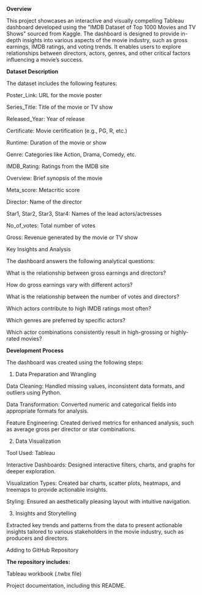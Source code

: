 __Overview__

This project showcases an interactive and visually compelling Tableau dashboard developed using the "IMDB Dataset of Top 1000 Movies and TV Shows" sourced from Kaggle. The dashboard is designed to provide in-depth insights into various aspects of the movie industry, such as gross earnings, IMDB ratings, and voting trends. It enables users to explore relationships between directors, actors, genres, and other critical factors influencing a movie’s success.

__Dataset Description__

The dataset includes the following features:

Poster_Link: URL for the movie poster

Series_Title: Title of the movie or TV show

Released_Year: Year of release

Certificate: Movie certification (e.g., PG, R, etc.)

Runtime: Duration of the movie or show

Genre: Categories like Action, Drama, Comedy, etc.

IMDB_Rating: Ratings from the IMDB site

Overview: Brief synopsis of the movie

Meta_score: Metacritic score

Director: Name of the director

Star1, Star2, Star3, Star4: Names of the lead actors/actresses

No_of_votes: Total number of votes

Gross: Revenue generated by the movie or TV show

Key Insights and Analysis

The dashboard answers the following analytical questions:

What is the relationship between gross earnings and directors?

How do gross earnings vary with different actors?

What is the relationship between the number of votes and directors?

Which actors contribute to high IMDB ratings most often?

Which genres are preferred by specific actors?

Which actor combinations consistently result in high-grossing or highly-rated movies?

__Development Process__

The dashboard was created using the following steps:

1. Data Preparation and Wrangling

Data Cleaning: Handled missing values, inconsistent data formats, and outliers using Python.

Data Transformation: Converted numeric and categorical fields into appropriate formats for analysis.

Feature Engineering: Created derived metrics for enhanced analysis, such as average gross per director or star combinations.

2. Data Visualization

Tool Used: Tableau

Interactive Dashboards: Designed interactive filters, charts, and graphs for deeper exploration.

Visualization Types: Created bar charts, scatter plots, heatmaps, and treemaps to provide actionable insights.

Styling: Ensured an aesthetically pleasing layout with intuitive navigation.

3. Insights and Storytelling

Extracted key trends and patterns from the data to present actionable insights tailored to various stakeholders in the movie industry, such as producers and directors.

Adding to GitHub Repository

__The repository includes:__


Tableau workbook (.twbx file)

Project documentation, including this README.
